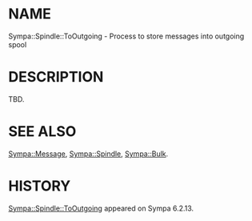 # NAME

Sympa::Spindle::ToOutgoing - Process to store messages into outgoing spool

# DESCRIPTION

TBD.

# SEE ALSO

[Sympa::Message](./Sympa-Message.3.md),
[Sympa::Spindle](./Sympa-Spindle.3.md),
[Sympa::Bulk](./Sympa-Bulk.3.md).

# HISTORY

[Sympa::Spindle::ToOutgoing](./Sympa-Spindle-ToOutgoing.3.md) appeared on Sympa 6.2.13.
